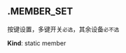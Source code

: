 <a name="firstOptions.MEMBER_SET"></a>

## .MEMBER\_SET
按键设置，多键开关`必选`，其余设备`必不选`

**Kind**: static member  
